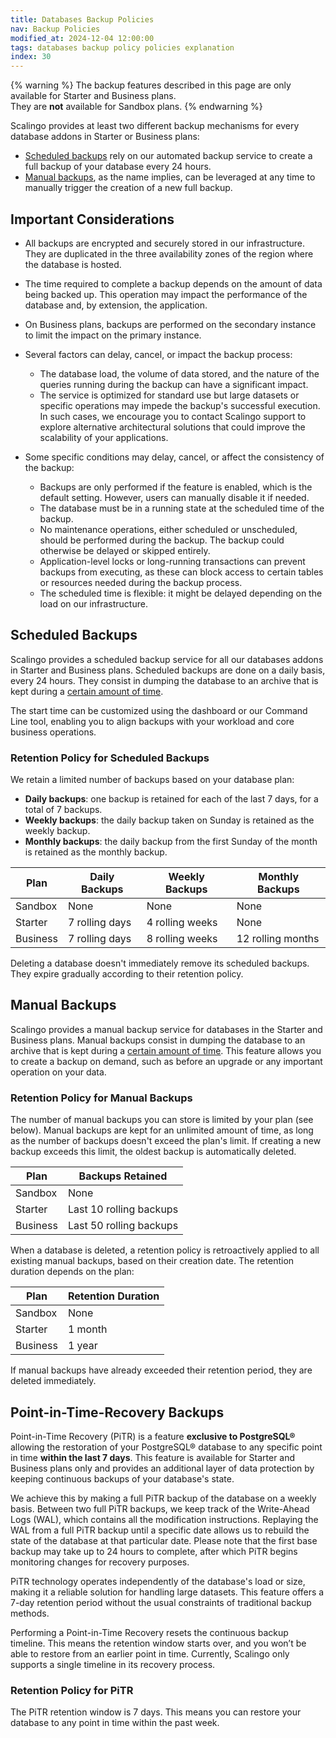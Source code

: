 ```yaml
---
title: Databases Backup Policies
nav: Backup Policies
modified_at: 2024-12-04 12:00:00
tags: databases backup policy policies explanation
index: 30
---
```



{% warning %}
The backup features described in this page are only available for Starter and
Business plans.\
They are **not** available for Sandbox plans.
{% endwarning %}

Scalingo provides at least two different backup mechanisms for every database
addons in Starter or Business plans:
- [Scheduled backups](#scheduled-backups) rely on our automated backup service
  to create a full backup of your database every 24 hours.
- [Manual backups](#manual-backups), as the name implies, can be leveraged at
  any time to manually trigger the creation of a new full backup.


## Important Considerations

- All backups are encrypted and securely stored in our infrastructure. They are
  duplicated in the three availability zones of the region where the database
  is hosted.

- The time required to complete a backup depends on the amount of data being
  backed up. This operation may impact the performance of the database and, by
  extension, the application.

- On Business plans, backups are performed on the secondary instance to limit
  the impact on the primary instance.

- Several factors can delay, cancel, or impact the backup process:

  - The database load, the volume of data stored, and the nature of the queries
    running during the backup can have a significant impact.
  - The service is optimized for standard use but large datasets or specific
    operations may impede the backup's successful execution. In such cases, we
    encourage you to contact Scalingo support to explore alternative
    architectural solutions that could improve the scalability of your
    applications.

- Some specific conditions may delay, cancel, or affect the consistency of the
  backup:

  - Backups are only performed if the feature is enabled, which is the default
    setting. However, users can manually disable it if needed.
  - The database must be in a running state at the scheduled time of the
    backup.
  - No maintenance operations, either scheduled or unscheduled, should be
    performed during the backup. The backup could otherwise be delayed or
    skipped entirely.
  - Application-level locks or long-running transactions can prevent backups
    from executing, as these can block access to certain tables or resources
    needed during the backup process.
  - The scheduled time is flexible: it might be delayed depending on the load
    on our infrastructure.


## Scheduled Backups

Scalingo provides a scheduled backup service for all our databases addons in
Starter and Business plans. Scheduled backups are done on a daily basis, every
24 hours. They consist in dumping the database to an archive that is kept
during a [certain amount of time](#retention-policy-for-scheduled-backups).

The start time can be customized using the dashboard or our Command Line tool,
enabling you to align backups with your workload and core business operations.

### Retention Policy for Scheduled Backups

We retain a limited number of backups based on your database plan:

- **Daily backups**: one backup is retained for each of the last 7 days, for a
  total of 7 backups.
- **Weekly backups**: the daily backup taken on Sunday is retained as the
  weekly backup.
- **Monthly backups**: the daily backup from the first Sunday of the month is
  retained as the monthly backup.

| Plan     | Daily Backups  | Weekly Backups  | Monthly Backups   |
| -------- | -------------- | --------------- | ----------------- |
| Sandbox  | None           | None            | None              |
| Starter  | 7 rolling days | 4 rolling weeks | None              |
| Business | 7 rolling days | 8 rolling weeks | 12 rolling months |

Deleting a database doesn't immediately remove its scheduled backups. They
expire gradually according to their retention policy.


## Manual Backups

Scalingo provides a manual backup service for databases in the Starter and
Business plans. Manual backups consist in dumping the database to an archive
that is kept during a [certain amount of time](#retention-policy-for-manual-backups).
This feature allows you to create a backup on demand, such as before an upgrade
or any important operation on your data.

### Retention Policy for Manual Backups

The number of manual backups you can store is limited by your plan (see below).
Manual backups are kept for an unlimited amount of time, as long as the number
of backups doesn't exceed the plan's limit. If creating a new backup exceeds
this limit, the oldest backup is automatically deleted.

| Plan     | Backups Retained        |
| -------- | ----------------------- |
| Sandbox  | None                    |
| Starter  | Last 10 rolling backups |
| Business | Last 50 rolling backups |

When a database is deleted, a retention policy is retroactively applied to
all existing manual backups, based on their creation date. The retention
duration depends on the plan:

| Plan     | Retention Duration |
| -------- | ------------------ |
| Sandbox  | None               |
| Starter  | 1 month            |
| Business | 1 year             |

If manual backups have already exceeded their retention period, they are
deleted immediately.


## Point-in-Time-Recovery Backups

Point-in-Time Recovery (PiTR) is a feature **exclusive to PostgreSQL®**
allowing the restoration of your PostgreSQL® database to any specific point in
time **within the last 7 days**. This feature is available for Starter and
Business plans only and provides an additional layer of data protection by
keeping continuous backups of your database's state.

We achieve this by making a full PiTR backup of the database on a weekly basis.
Between two full PiTR backups, we keep track of the Write-Ahead Logs (WAL),
which contains all the modification instructions. Replaying the WAL from a
full PiTR backup until a specific date allows us to rebuild the state of the
database at that particular date. Please note that the first base backup may
take up to 24 hours to complete, after which PiTR begins monitoring changes for
recovery purposes.

PiTR technology operates independently of the database's load or size, making
it a reliable solution for handling large datasets. This feature offers a 7-day
retention period without the usual constraints of traditional backup methods.

Performing a Point-in-Time Recovery resets the continuous backup timeline. This
means the retention window starts over, and you won’t be able to restore from
an earlier point in time. Currently, Scalingo only supports a single timeline
in its recovery process.

### Retention Policy for PiTR

The PiTR retention window is 7 days. This means you can restore your database
to any point in time within the past week.
